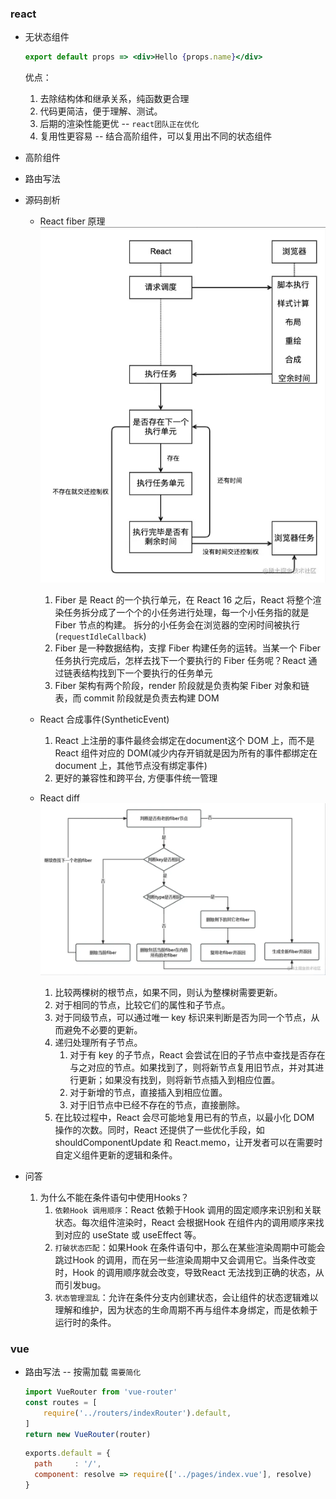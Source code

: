 ### react
* 无状态组件
    ```jsx harmony
    export default props => <div>Hello {props.name}</div>
    ```
    优点：
    1. 去除结构体和继承关系，纯函数更合理
    2. 代码更简洁，便于理解、测试。
    3. 后期的渲染性能更优 -- `react团队正在优化`
    4. 复用性更容易 -- 结合高阶组件，可以复用出不同的状态组件

* 高阶组件

* 路由写法

* 源码剖析
  * React fiber 原理
  ![avatar](image/react-fiber1.png)
    1. Fiber 是 React 的一个执行单元，在 React 16 之后，React 将整个渲染任务拆分成了一个个的小任务进行处理，每一个小任务指的就是 Fiber 节点的构建。 拆分的小任务会在浏览器的空闲时间被执行(`requestIdleCallback`)
    2. Fiber 是一种数据结构，支撑 Fiber 构建任务的运转。当某一个 Fiber 任务执行完成后，怎样去找下一个要执行的 Fiber 任务呢？React 通过链表结构找到下一个要执行的任务单元
    3. Fiber 架构有两个阶段，render 阶段就是负责构架 Fiber 对象和链表，而 commit 阶段就是负责去构建 DOM


  * React 合成事件(SyntheticEvent)
    1. React 上注册的事件最终会绑定在document这个 DOM 上，而不是 React 组件对应的 DOM(减少内存开销就是因为所有的事件都绑定在 document 上，其他节点没有绑定事件)
    2. 更好的兼容性和跨平台, 方便事件统一管理

  * React diff
  ![avatar](image/react-diff.png)
    1. 比较两棵树的根节点，如果不同，则认为整棵树需要更新。
    2. 对于相同的节点，比较它们的属性和子节点。
    3. 对于同级节点，可以通过唯一 key 标识来判断是否为同一个节点，从而避免不必要的更新。
    4. 递归处理所有子节点。
        1. 对于有 key 的子节点，React 会尝试在旧的子节点中查找是否存在与之对应的节点。如果找到了，则将新节点复用旧节点，并对其进行更新；如果没有找到，则将新节点插入到相应位置。
        2. 对于新增的节点，直接插入到相应位置。
        3. 对于旧节点中已经不存在的节点，直接删除。
    5. 在比较过程中，React 会尽可能地复用已有的节点，以最小化 DOM 操作的次数。同时，React 还提供了一些优化手段，如 shouldComponentUpdate 和 React.memo，让开发者可以在需要时自定义组件更新的逻辑和条件。

* 问答
  1. 为什么不能在条件语句中使用Hooks？
      1. `依赖Hook 调用顺序`：React 依赖于Hook 调用的固定顺序来识别和关联状态。每次组件渲染时，React 会根据Hook 在组件内的调用顺序来找到对应的 useState 或 useEffect 等。
      2. `打破状态匹配`：如果Hook 在条件语句中，那么在某些渲染周期中可能会跳过Hook 的调用，而在另一些渲染周期中又会调用它。当条件改变时，Hook 的调用顺序就会改变，导致React 无法找到正确的状态，从而引发bug。
      3. `状态管理混乱`：允许在条件分支内创建状态，会让组件的状态逻辑难以理解和维护，因为状态的生命周期不再与组件本身绑定，而是依赖于运行时的条件。


### vue
* 路由写法 -- 按需加载 `需要简化`

    ```javascript
    import VueRouter from 'vue-router'
    const routes = [
        require('../routers/indexRouter').default,
    ]
    return new VueRouter(router)
    ```

    ```javascript
    exports.default = {
      path     : '/',
      component: resolve => require(['../pages/index.vue'], resolve)
    }
    ```

